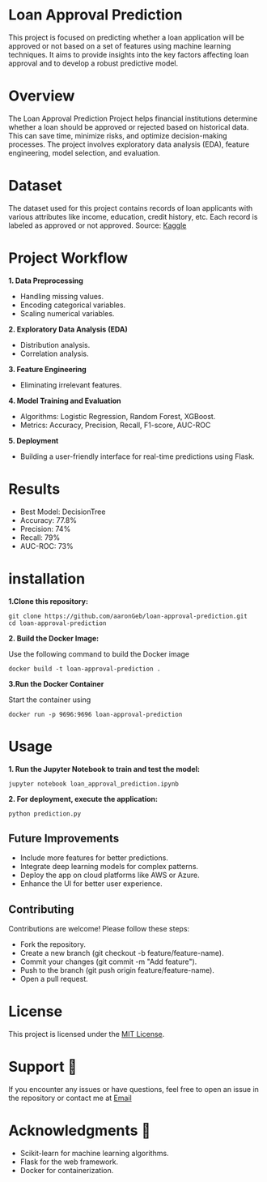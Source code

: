# Loan Approval Prediction
This project is focused on predicting whether a loan application will be approved or not based on a set of features using machine learning techniques. It aims to provide insights into the key factors affecting loan approval and to develop a robust predictive model.
# Overview
The Loan Approval Prediction Project helps financial institutions determine whether a loan should be approved or rejected based on historical data. This can save time, minimize risks, and optimize decision-making processes. The project involves exploratory data analysis (EDA), feature engineering, model selection, and evaluation.
# Dataset

The dataset used for this project contains records of loan applicants with various attributes like income, education, credit history, etc. Each record is labeled as approved or not approved.
Source: [Kaggle](https://www.kaggle.com/datasets/architsharma01/loan-approval-prediction-dataset)

# Project Workflow

**1.	Data Preprocessing**

- Handling missing values.
- Encoding categorical variables.
- Scaling numerical variables.

**2.	Exploratory Data Analysis (EDA)**
- Distribution analysis.
- Correlation analysis.

**3.	Feature Engineering**
- Eliminating irrelevant features.
  
**4.	Model Training and Evaluation**
- Algorithms: Logistic Regression, Random Forest, XGBoost.
- Metrics: Accuracy, Precision, Recall, F1-score, AUC-ROC
  
**5.	Deployment**
- Building a user-friendly interface for real-time predictions using Flask.

# Results

- Best Model: DecisionTree
- Accuracy: 77.8%
- Precision: 74%
- Recall: 79%
- AUC-ROC: 73%
  
# installation
**1.Clone this repository:**
```
git clone https://github.com/aaronGeb/loan-approval-prediction.git
cd loan-approval-prediction
```
**2.	Build the Docker Image:**

Use the following command to build the Docker image
```
docker build -t loan-approval-prediction .
```
**3.Run the Docker Container**

Start the container using
```
docker run -p 9696:9696 loan-approval-prediction
```

# Usage
**1.	Run the Jupyter Notebook to train and test the model:**
```
jupyter notebook loan_approval_prediction.ipynb
```
**2.	For deployment, execute the application:**
```
python prediction.py
```
## Future Improvements

- Include more features for better predictions.
- Integrate deep learning models for complex patterns.
- Deploy the app on cloud platforms like AWS or Azure.
- Enhance the UI for better user experience.


## Contributing

Contributions are welcome! Please follow these steps:
- Fork the repository.
- Create a new branch (git checkout -b feature/feature-name).
- Commit your changes (git commit -m "Add feature").
- Push to the branch (git push origin feature/feature-name).
- Open a pull request.

# License
This project is licensed under the [MIT License](LICENSE).

# Support 💬
If you encounter any issues or have questions, feel free to open an issue in the repository or contact me at [Email](aarongebremariam.94@gmail.com)
# Acknowledgments 🙏

- Scikit-learn for machine learning algorithms.
- Flask for the web framework.
- Docker for containerization.